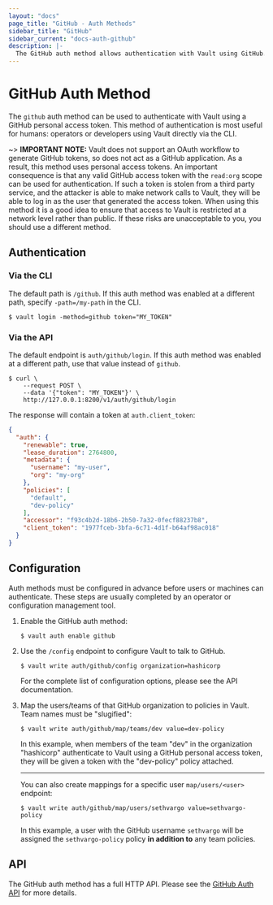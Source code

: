 ```yaml
---
layout: "docs"
page_title: "GitHub - Auth Methods"
sidebar_title: "GitHub"
sidebar_current: "docs-auth-github"
description: |-
  The GitHub auth method allows authentication with Vault using GitHub.
---
```


# GitHub Auth Method

The `github` auth method can be used to authenticate with Vault using a GitHub
personal access token. This method of authentication is most useful for humans:
operators or developers using Vault directly via the CLI.

~> **IMPORTANT NOTE:** Vault does not support an OAuth workflow to generate
GitHub tokens, so does not act as a GitHub application. As a result, this method
uses personal access tokens. An important consequence is that any valid GitHub
access token with the `read:org` scope can be used for authentication. If such a
token is stolen from a third party service, and the attacker is able to make
network calls to Vault, they will be able to log in as the user that generated
the access token. When using this method it is a good idea to ensure that access
to Vault is restricted at a network level rather than public. If these risks are
unacceptable to you, you should use a different method.

## Authentication

### Via the CLI

The default path is `/github`. If this auth method was enabled at a different
path, specify `-path=/my-path` in the CLI.

```text
$ vault login -method=github token="MY_TOKEN"
```

### Via the API

The default endpoint is `auth/github/login`. If this auth method was enabled
at a different path, use that value instead of `github`.

```shell
$ curl \
    --request POST \
    --data '{"token": "MY_TOKEN"}' \
    http://127.0.0.1:8200/v1/auth/github/login
```

The response will contain a token at `auth.client_token`:

```json
{
  "auth": {
    "renewable": true,
    "lease_duration": 2764800,
    "metadata": {
      "username": "my-user",
      "org": "my-org"
    },
    "policies": [
      "default",
      "dev-policy"
    ],
    "accessor": "f93c4b2d-18b6-2b50-7a32-0fecf88237b8",
    "client_token": "1977fceb-3bfa-6c71-4d1f-b64af98ac018"
  }
}
```

## Configuration

Auth methods must be configured in advance before users or machines can
authenticate. These steps are usually completed by an operator or configuration
management tool.

1. Enable the GitHub auth method:

    ```text
    $ vault auth enable github
    ```

1. Use the `/config` endpoint to configure Vault to talk to GitHub.

    ```text
    $ vault write auth/github/config organization=hashicorp
    ```

    For the complete list of configuration options, please see the API
    documentation.

1. Map the users/teams of that GitHub organization to policies in Vault. Team
   names must be "slugified":

    ```text
    $ vault write auth/github/map/teams/dev value=dev-policy
    ```

    In this example, when members of the team "dev" in the organization
    "hashicorp" authenticate to Vault using a GitHub personal access token, they
    will be given a token with the "dev-policy" policy attached.

    ---

    You can also create mappings for a specific user `map/users/<user>`
    endpoint:

    ```text
    $ vault write auth/github/map/users/sethvargo value=sethvargo-policy
    ```

    In this example, a user with the GitHub username `sethvargo` will be
    assigned the `sethvargo-policy` policy **in addition to** any team policies.

## API

The GitHub auth method has a full HTTP API. Please see the
[GitHub Auth API](/api/auth/github/index.html) for more
details.
